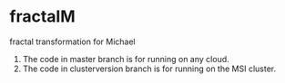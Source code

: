 fractalM
========

fractal transformation for Michael

1. The code in master branch is for running on any cloud.
2. The code in clusterversion branch is for running on the MSI cluster.
